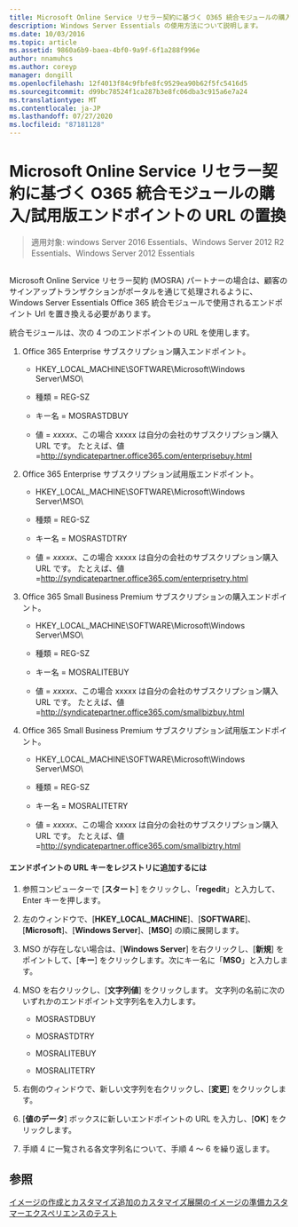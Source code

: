 ```yaml
---
title: Microsoft Online Service リセラー契約に基づく O365 統合モジュールの購入/試用版エンドポイントの URL の置換
description: Windows Server Essentials の使用方法について説明します。
ms.date: 10/03/2016
ms.topic: article
ms.assetid: 9860a6b9-baea-4bf0-9a9f-6f1a288f996e
author: nnamuhcs
ms.author: coreyp
manager: dongill
ms.openlocfilehash: 12f4013f84c9fbfe8fc9529ea90b62f5fc5416d5
ms.sourcegitcommit: d99bc78524f1ca287b3e8fc06dba3c915a6e7a24
ms.translationtype: MT
ms.contentlocale: ja-JP
ms.lasthandoff: 07/27/2020
ms.locfileid: "87181128"
---
```

# <a name="replace-o365-integration-module-buy-try-endpoint-url-in-support-of-microsoft-online-service-reseller-agreement"></a>Microsoft Online Service リセラー契約に基づく O365 統合モジュールの購入/試用版エンドポイントの URL の置換

>適用対象: windows Server 2016 Essentials、Windows Server 2012 R2 Essentials、Windows Server 2012 Essentials

##  <a name="BKMK_O365"></a>
 Microsoft Online Service リセラー契約 (MOSRA) パートナーの場合は、顧客のサインアップトランザクションがポータルを通じて処理されるように、Windows Server Essentials Office 365 統合モジュールで使用されるエンドポイント Url を置き換える必要があります。

 統合モジュールは、次の 4 つのエンドポイントの URL を使用します。

1.  Office 365 Enterprise サブスクリプション購入エンドポイント。

    -   HKEY_LOCAL_MACHINE\SOFTWARE\Microsoft\Windows Server\MSO\

    -   種類 = REG-SZ

    -   キー名 = MOSRASTDBUY

    -   値 = *xxxxx*、この場合 xxxxx は自分の会社のサブスクリプション購入 URL です。 たとえば、値 =http://syndicatepartner.office365.com/enterprisebuy.html

2.  Office 365 Enterprise サブスクリプション試用版エンドポイント。

    -   HKEY_LOCAL_MACHINE\SOFTWARE\Microsoft\Windows Server\MSO\

    -   種類 = REG-SZ

    -   キー名 = MOSRASTDTRY

    -   値 = *xxxxx*、この場合 xxxxx は自分の会社のサブスクリプション購入 URL です。 たとえば、値 =http://syndicatepartner.office365.com/enterprisetry.html

3.  Office 365 Small Business Premium サブスクリプションの購入エンドポイント。

    -   HKEY_LOCAL_MACHINE\SOFTWARE\Microsoft\Windows Server\MSO\

    -   種類 = REG-SZ

    -   キー名 = MOSRALITEBUY

    -   値 = *xxxxx*、この場合 xxxxx は自分の会社のサブスクリプション購入 URL です。 たとえば、値 =http://syndicatepartner.office365.com/smallbizbuy.html

4.  Office 365 Small Business Premium サブスクリプション試用版エンドポイント。

    -   HKEY_LOCAL_MACHINE\SOFTWARE\Microsoft\Windows Server\MSO\

    -   種類 = REG-SZ

    -   キー名 = MOSRALITETRY

    -   値 = *xxxxx*、この場合 xxxxx は自分の会社のサブスクリプション購入 URL です。 たとえば、値 =http://syndicatepartner.office365.com/smallbiztry.html

#### <a name="to-add-an-endpoint-url-key-to-the-registry"></a>エンドポイントの URL キーをレジストリに追加するには

1.  参照コンピューターで [**スタート**] をクリックし、「**regedit**」と入力して、Enter キーを押します。

2.  左のウィンドウで、[**HKEY_LOCAL_MACHINE**]、[**SOFTWARE**]、[**Microsoft**]、[**Windows Server**]、[**MSO**] の順に展開します。

3.  MSO が存在しない場合は、[**Windows Server**] を右クリックし、[**新規**] をポイントして、[**キー**] をクリックします。次にキー名に「**MSO**」と入力します。

4.  MSO を右クリックし、[**文字列値**] をクリックします。 文字列の名前に次のいずれかのエンドポイント文字列名を入力します。

    -   MOSRASTDBUY

    -   MOSRASTDTRY

    -   MOSRALITEBUY

    -   MOSRALITETRY

5.  右側のウィンドウで、新しい文字列を右クリックし、[**変更**] をクリックします。

6.  [**値のデータ**] ボックスに新しいエンドポイントの URL を入力し、[**OK**] をクリックします。

7.  手順 4 に一覧される各文字列名について、手順 4 ～ 6 を繰り返します。

## <a name="see-also"></a>参照

 [イメージの作成とカスタマイズ追加の](Creating-and-Customizing-the-Image.md)[カスタマイズ](Additional-Customizations.md)[展開のイメージの準備](Preparing-the-Image-for-Deployment.md)[カスタマーエクスペリエンスのテスト](Testing-the-Customer-Experience.md)

